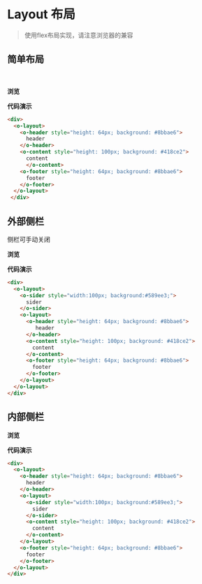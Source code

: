 # Layout 布局

> 使用flex布局实现，请注意浏览器的兼容

## 简单布局

<br>

**浏览**

<ClientOnly>
<layout-demo></layout-demo>
</ClientOnly>

**代码演示**

```html
<div>
  <o-layout>
    <o-header style="height: 64px; background: #8bbae6">
      header
    </o-header>
    <o-content style="height: 100px; background: #418ce2">
      content
      </o-content>
    <o-footer style="height: 64px; background: #8bbae6">
      footer
    </o-footer>
  </o-layout>
 </div>
 ```

 ## 外部侧栏
侧栏可手动关闭

**浏览**

<ClientOnly>
<layout-demo-1></layout-demo-1>
</ClientOnly>

**代码演示**

```html
<div>
  <o-layout>
    <o-sider style="width:100px; background:#589ee3;">
      sider
    </o-sider>
    <o-layout>
      <o-header style="height: 64px; background: #8bbae6">
         header
      </o-header>
      <o-content style="height: 100px; background: #418ce2">
        content
      </o-content>
      <o-footer style="height: 64px; background: #8bbae6">
        footer
      </o-footer>
    </o-layout>
  </o-layout>
</div>
```

## 内部侧栏

**浏览**

<ClientOnly>
<layout-in></layout-in>
</ClientOnly>

**代码演示**

```html
<div>
  <o-layout>
    <o-header style="height: 64px; background: #8bbae6">
      header
    </o-header>
    <o-layout>
      <o-sider style="width:100px; background:#589ee3;">
        sider
      </o-sider>
      <o-content style="height: 100px; background: #418ce2">
        content
      </o-content>
    </o-layout>
    <o-footer style="height: 64px; background: #8bbae6">
      footer
    </o-footer>
  </o-layout>
</div>